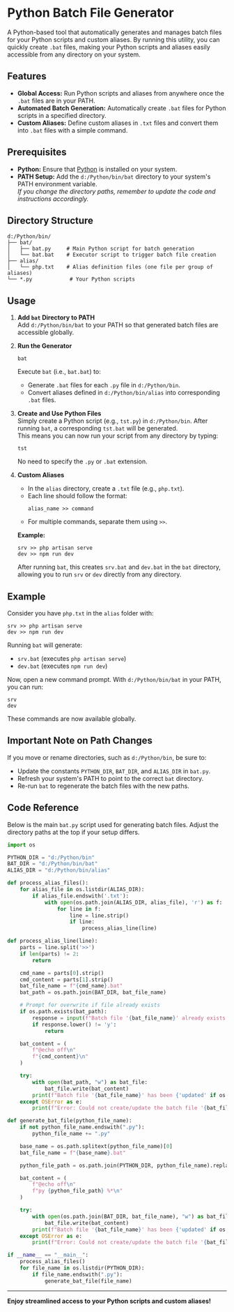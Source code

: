 # Python Batch File Generator

A Python-based tool that automatically generates and manages batch files for your Python scripts and custom aliases. By running this utility, you can quickly create `.bat` files, making your Python scripts and aliases easily accessible from any directory on your system.

## Features

- **Global Access:** Run Python scripts and aliases from anywhere once the `.bat` files are in your PATH.
- **Automated Batch Generation:** Automatically create `.bat` files for Python scripts in a specified directory.
- **Custom Aliases:** Define custom aliases in `.txt` files and convert them into `.bat` files with a simple command.

## Prerequisites

- **Python:** Ensure that [Python](https://www.python.org/downloads/) is installed on your system.
- **PATH Setup:** Add the `d:/Python/bin/bat` directory to your system's PATH environment variable.  
  *If you change the directory paths, remember to update the code and instructions accordingly.*

## Directory Structure

```
d:/Python/bin/
├── bat/
│   ├── bat.py     # Main Python script for batch generation
│   └── bat.bat    # Executor script to trigger batch file creation
├── alias/
│   └── php.txt    # Alias definition files (one file per group of aliases)
└── *.py            # Your Python scripts
```

## Usage

1. **Add `bat` Directory to PATH**  
   Add `d:/Python/bin/bat` to your PATH so that generated batch files are accessible globally.

2. **Run the Generator**
   ```
   bat
   ```
   Execute `bat` (i.e., `bat.bat`) to:
   - Generate `.bat` files for each `.py` file in `d:/Python/bin`.
   - Convert aliases defined in `d:/Python/bin/alias` into corresponding `.bat` files.

4. **Create and Use Python Files**  
   Simply create a Python script (e.g., `tst.py`) in `d:/Python/bin`. After running `bat`, a corresponding `tst.bat` will be generated.  
   This means you can now run your script from any directory by typing:
   ```
   tst
   ```
   No need to specify the `.py` or `.bat` extension.

5. **Custom Aliases**  
   - In the `alias` directory, create a `.txt` file (e.g., `php.txt`).
   - Each line should follow the format:  
     ```
     alias_name >> command
     ```
   - For multiple commands, separate them using `>>`.

   **Example:**
   ```
   srv >> php artisan serve
   dev >> npm run dev
   ```

   After running `bat`, this creates `srv.bat` and `dev.bat` in the `bat` directory, allowing you to run `srv` or `dev` directly from any directory.

## Example

Consider you have `php.txt` in the `alias` folder with:
```
srv >> php artisan serve
dev >> npm run dev
```

Running `bat` will generate:
- `srv.bat` (executes `php artisan serve`)
- `dev.bat` (executes `npm run dev`)

Now, open a new command prompt. With `d:/Python/bin/bat` in your PATH, you can run:
```
srv
dev
```
These commands are now available globally.

## Important Note on Path Changes

If you move or rename directories, such as `d:/Python/bin`, be sure to:
- Update the constants `PYTHON_DIR`, `BAT_DIR`, and `ALIAS_DIR` in `bat.py`.
- Refresh your system's PATH to point to the correct `bat` directory.
- Re-run `bat` to regenerate the batch files with the new paths.

## Code Reference

Below is the main `bat.py` script used for generating batch files. Adjust the directory paths at the top if your setup differs.

```python
import os

PYTHON_DIR = "d:/Python/bin"
BAT_DIR = "d:/Python/bin/bat"
ALIAS_DIR = "d:/Python/bin/alias"

def process_alias_files():
    for alias_file in os.listdir(ALIAS_DIR):
        if alias_file.endswith('.txt'):
            with open(os.path.join(ALIAS_DIR, alias_file), 'r') as f:
                for line in f:
                    line = line.strip()
                    if line:
                        process_alias_line(line)

def process_alias_line(line):
    parts = line.split('>>')
    if len(parts) != 2:
        return

    cmd_name = parts[0].strip()
    cmd_content = parts[1].strip()
    bat_file_name = f"{cmd_name}.bat"
    bat_path = os.path.join(BAT_DIR, bat_file_name)

    # Prompt for overwrite if file already exists
    if os.path.exists(bat_path):
        response = input(f"Batch file '{bat_file_name}' already exists. Update it? (y/n): ")
        if response.lower() != 'y':
            return

    bat_content = (
        f"@echo off\n"
        f"{cmd_content}\n"
    )

    try:
        with open(bat_path, "w") as bat_file:
            bat_file.write(bat_content)
        print(f"Batch file '{bat_file_name}' has been {'updated' if os.path.exists(bat_path) else 'created'} successfully.")
    except OSError as e:
        print(f"Error: Could not create/update the batch file '{bat_file_name}'. {e}")

def generate_bat_file(python_file_name):
    if not python_file_name.endswith(".py"):
        python_file_name += ".py"

    base_name = os.path.splitext(python_file_name)[0]
    bat_file_name = f"{base_name}.bat"

    python_file_path = os.path.join(PYTHON_DIR, python_file_name).replace("\\", "/")

    bat_content = (
        f"@echo off\n"
        f"py {python_file_path} %*\n"
    )

    try:
        with open(os.path.join(BAT_DIR, bat_file_name), "w") as bat_file:
            bat_file.write(bat_content)
        print(f"Batch file '{bat_file_name}' has been {'updated' if os.path.exists(os.path.join(BAT_DIR, bat_file_name)) else 'created'} successfully.")
    except OSError as e:
        print(f"Error: Could not create/update the batch file '{bat_file_name}'. {e}")

if __name__ == "__main__":
    process_alias_files()
    for file_name in os.listdir(PYTHON_DIR):
        if file_name.endswith(".py"):
            generate_bat_file(file_name)
```

---

**Enjoy streamlined access to your Python scripts and custom aliases!**
